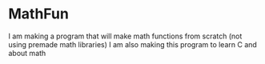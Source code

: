# MathFun
I am making a program that will make math functions from scratch (not using premade math libraries)
I am also making this program to learn C and about math
